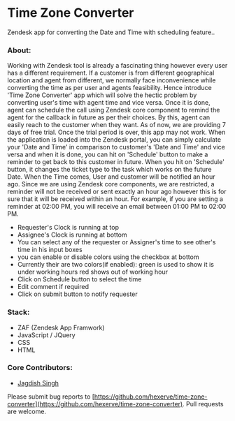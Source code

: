 # Time Zone Converter

Zendesk app for converting the Date and Time with scheduling feature..

### About:

Working with Zendesk tool is already a fascinating thing however every user has a different requirement. If a customer is from different geographical location and agent from different, we normally face inconvenience while converting the time as per user and agents feasibility. Hence introduce 'Time Zone Converter' app which will solve the hectic problem by converting user's time with agent time and vice versa. Once it is done, agent can schedule the call using Zendesk core component to remind the agent for the callback in future as per their choices. By this, agent can easily reach to the customer when they want. As of now, we are providing 7 days of free trial. Once the trial period is over, this app may not work. When the application is loaded into the Zendesk portal, you can simply calculate your 'Date and Time' in comparison to customer's 'Date and Time' and vice versa and when it is done, you can hit on 'Schedule' button to make a reminder to get back to this customer in future. When you hit on 'Schedule' button, it changes the ticket type to the task which works on the future Date. When the Time comes, User and customer will be notified an hour ago. Since we are using Zendesk core components, we are restricted, a reminder will not be received or sent exactly an hour ago however this is for sure that it will be received within an hour. For example, if you are setting a reminder at 02:00 PM, you will receive an email between 01:00 PM to 02:00 PM.

* Requester's Clock is running at top
* Assignee's Clock is running at bottom
* You can select any of the requester or Assigner's time to see other's time in his input boxes
* you can enable or disable colors using the checkbox at bottom
* Currently their are two colors(if enabled):
green is used to show it is under working hours
red shows out of working hour
* Click on Schedule button to select the time
* Edit comment if required 
* Click on submit button to notify requester

### Stack:

* ZAF (Zendesk App Framwork)
* JavaScript / JQuery
* CSS
* HTML

### Core Contributors:

* [Jagdish Singh](https://github.com/JDchauhan)

Please submit bug reports to [https://github.com/hexerve/time-zone-converter](https://github.com/hexerve/time-zone-converter). Pull requests are welcome.